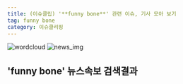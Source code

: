 ```yaml
---
title: (이슈클립) '**funny bone**' 관련 이슈, 기사 모아 보기
tag: funny bone
category: 이슈클리핑
---
```

![wordcloud](https://s3.ap-northeast-2.amazonaws.com/lyrics101-wordcloud/2018-08-28-1535461020.png)
![news_img](https://user-images.githubusercontent.com/42597476/44507050-1206f400-a6e4-11e8-8d98-7ffbfebb353f.png)
## **'**funny bone**'** 뉴스속보 검색결과

